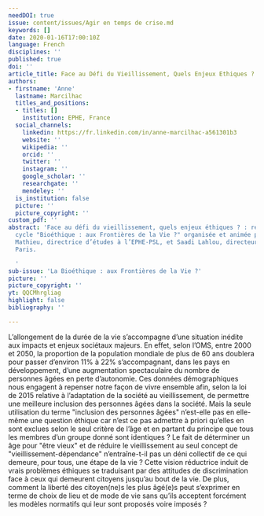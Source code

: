```yaml
---
needDOI: true
issue: content/issues/Agir en temps de crise.md
keywords: []
date: 2020-01-16T17:00:10Z
language: French
disciplines: ''
published: true
doi: ''
article_title: Face au Défi du Vieillissement, Quels Enjeux Ethiques ?
authors:
- firstname: 'Anne'
  lastname: Marcilhac
  titles_and_positions:
  - titles: []
    institution: EPHE, France
  social_channels:
    linkedin: https://fr.linkedin.com/in/anne-marcilhac-a561301b3
    website: ''
    wikipedia: ''
    orcid: ''
    twitter: ''
    instagram: ''
    google_scholar: ''
    researchgate: ''
    mendeley: ''
  is_institution: false
  picture: ''
  picture_copyright: ''
custom_pdf: ''
abstract: 'Face au défi du vieillissement, quels enjeux éthiques ? : rencontre du
  cycle "Bioéthique : aux Frontières de la Vie ?" organisée et animée par Séverine
  Mathieu, directrice d’études à l’EPHE-PSL, et Saadi Lahlou, directeur de l’IEA de
  Paris.

  '
sub-issue: 'La Bioéthique : aux Frontières de la Vie ?'
picture: ''
picture_copyright: ''
yt: QQCMhrgliag
highlight: false
bibliography: ''

---
```

L’allongement de la durée de la vie s’accompagne d’une situation inédite aux impacts et enjeux sociétaux majeurs. En effet, selon l’OMS, entre 2000 et 2050, la proportion de la population mondiale de plus de 60 ans doublera pour passer d’environ 11% à 22% s’accompagnant, dans les pays en développement, d’une augmentation spectaculaire du nombre de personnes âgées en perte d’autonomie. Ces données démographiques nous engagent à repenser notre façon de vivre ensemble afin, selon la loi de 2015 relative à l’adaptation de la société au vieillissement, de permettre une meilleure inclusion des personnes âgées dans la société. Mais la seule utilisation du terme "inclusion des personnes âgées" n’est-elle pas en elle-même une question éthique car n’est ce pas admettre à priori qu’elles en sont exclues selon le seul critère de l’âge et en partant du principe que tous les membres d’un groupe donné sont identiques ? Le fait de déterminer un âge pour "être vieux" et de réduire le vieillissement au seul concept de "vieillissement-dépendance" n’entraîne-t-il pas un déni collectif de ce qui demeure, pour tous, une étape de la vie ? Cette vision réductrice induit de vrais problèmes éthiques se traduisant par des attitudes de discrimination face à ceux qui demeurent citoyens jusqu’au bout de la vie. De plus, comment la liberté des citoyen(ne)s les plus âgé(e)s peut s’exprimer en terme de choix de lieu et de mode de vie sans qu’ils acceptent forcément les modèles normatifs qui leur sont proposés voire imposés ?

<Youtube yt="QQCMhrgliag" caption ="Face au défi du vieillissement, quels enjeux éthiques ?"></Youtube>